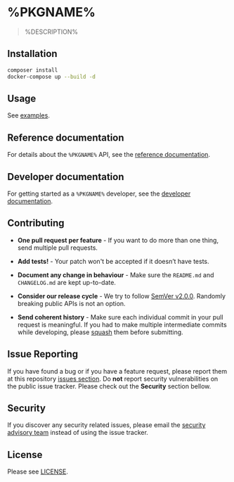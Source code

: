 # %PKGNAME%

> %DESCRIPTION%

## Installation

```bash
composer install
docker-compose up --build -d
```

## Usage

See [examples](./examples).

## Reference documentation

For details about the `%PKGNAME%` API, see the [reference documentation].

## Developer documentation

For getting started as a `%PKGNAME%` developer, see the [developer documentation].

## Contributing

- **One pull request per feature** - If you want to do more than
  one thing, send multiple pull requests.

- **Add tests!** - Your patch won't be accepted if it doesn’t
  have tests.

- **Document any change in behaviour** - Make sure
  the `README.md` and `CHANGELOG.md` are kept up-to-date.

- **Consider our release cycle** - We try to follow [SemVer v2.0.0].
  Randomly breaking public APIs is not an option.

- **Send coherent history** - Make sure each individual commit in
  your pull request is meaningful. If you had to make multiple
  intermediate commits while developing, please [squash] them
  before submitting.

## Issue Reporting

If you have found a bug or if you have a feature request, please
report them at this repository [issues section]. Do **not** report
security vulnerabilities on the public issue tracker. Please check
out the **Security** section bellow.

## Security

If you discover any security related issues, please
email the [security advisory team] instead of using the issue
tracker.

## License

Please see [LICENSE](./LICENSE).

[developer documentation]: ./docs/developer
[issues section]: https://%HOSTNAME%/%ORGNAME%/%REPOSITORY%/issues
[reference documentation]: ./docs/api
[security advisory team]: mailto:security-advisory+%REPOSITORY%@dl2.dev
[semver v2.0.0]: https://semver.org/spec/v2.0.0.html
[squash]: https://www.git-scm.com/book/en/v2/Git-Tools-Rewriting-History#Changing-Multiple-Commit-Messages
